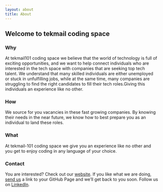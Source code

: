 ```yaml
---
layout: about
title: About
---
```


## Welcome to tekmail coding space

### Why
At tekmail101 coding space we believe that the world of technology is full of exciting opportunities, and we want to help connect individuals who are interested in the tech space with companies that are seeking top tech talent. We understand that many skilled individuals are either unemployed or stuck in unfulfilling jobs, while at the same time, many companies are struggling to find the right candidates to fill their tech roles.Giving this individuals an experience like no other.

### How

We source for you vacancies in these fast growing companies. By knowing their needs in the near future, we know how to best prepare you as an individual  to land  these roles. 

### What

At tekmail-101 coding space we give you an experience like no other and you get to enjoy coding in any language of your choice.

### Contact
You are interested? Check out our [website](https://tekmail101.github.io). If you like what we are doing, [send us](velobiero@gmail.com) a link to your GitHub Page and we’ll get back to you soon. Follow us on [LinkedIn](https://https://www.linkedin.com/in/vellyne-obiero-533002263?lipi=urn%3Ali%3Apage%3Ad_flagship3_profile_view_base_contact_details%3BU%2BVUC3m3Q5qCX9PK%2Bt6FYQ%3D%3D).

